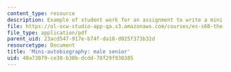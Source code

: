 ```yaml
---
content_type: resource
description: Example of student work for an assignment to write a mini-autobiography.
file: https://ol-ocw-studio-app-qa.s3.amazonaws.com/courses/es-s60-the-art-and-science-of-happiness-spring-2013/40a73079ce30b30bdcdd78f29f930385_MITES_S60S13_MaleBio.pdf
file_type: application/pdf
parent_uid: 23acd547-917e-b74f-da18-d025f373b32d
resourcetype: Document
title: 'Mini-autobiography: male senior'
uid: 40a73079-ce30-b30b-dcdd-78f29f930385
---
```

